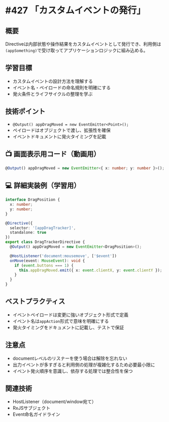 # #427 「カスタムイベントの発行」

## 概要
Directiveは内部状態や操作結果をカスタムイベントとして発行でき、利用側は`(appSomething)`で受け取ってアプリケーションロジックに組み込める。

## 学習目標
- カスタムイベントの設計方法を理解する
- イベント名・ペイロードの命名規則を明確にする
- 発火条件とライフサイクルの整理を学ぶ

## 技術ポイント
- `@Output() appDragMoved = new EventEmitter<Point>();`
- ペイロードはオブジェクトで渡し、拡張性を確保
- イベントドキュメントに発火タイミングを記載

## 📺 画面表示用コード（動画用）
```typescript
@Output() appDragMoved = new EventEmitter<{ x: number; y: number }>();
```

## 💻 詳細実装例（学習用）
```typescript
interface DragPosition {
  x: number;
  y: number;
}

@Directive({
  selector: '[appDragTracker]',
  standalone: true
})
export class DragTrackerDirective {
  @Output() appDragMoved = new EventEmitter<DragPosition>();

  @HostListener('document:mousemove', ['$event'])
  onMove(event: MouseEvent): void {
    if (event.buttons === 1) {
      this.appDragMoved.emit({ x: event.clientX, y: event.clientY });
    }
  }
}
```

## ベストプラクティス
- イベントペイロードは変更に強いオブジェクト形式で定義
- イベント名は`appAction`形式で意味を明確にする
- 発火タイミングをドキュメントに記載し、テストで保証

## 注意点
- documentレベルのリスナーを使う場合は解除を忘れない
- 出力イベントが多すぎると利用側の処理が複雑化するため必要最小限に
- イベント発火順序を意識し、依存する処理では整合性を保つ

## 関連技術
- HostListener（document/window宛て）
- RxJSサブジェクト
- Event命名ガイドライン
